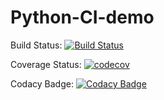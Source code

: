 # Python-CI-demo

Build Status:
[![Build Status](https://travis-ci.org/AndreasEfth/Python-CI-demo.svg?branch=master)](https://travis-ci.org/AndreasEfth/Python-CI-demo)

Coverage Status:
[![codecov](https://codecov.io/gh/AndreasEfth/Python-CI-demo/branch/master/graph/badge.svg)](https://codecov.io/gh/AndreasEfth/Python-CI-demo)

Codacy Badge: 
[![Codacy Badge](https://api.codacy.com/project/badge/Grade/ba3d7e5562534d92971bee1c928db5c0)](https://www.codacy.com/app/AndreasEfth/Python-CI-demo?utm_source=github.com&amp;utm_medium=referral&amp;utm_content=AndreasEfth/Python-CI-demo&amp;utm_campaign=Badge_Grade)
